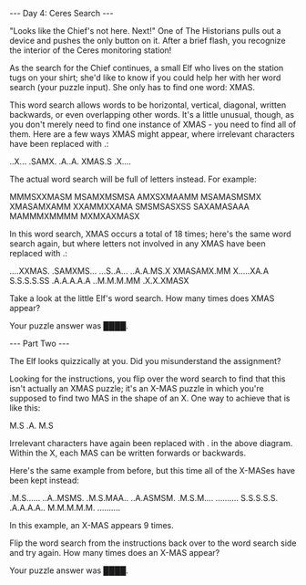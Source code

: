 --- Day 4: Ceres Search ---

"Looks like the Chief's not here. Next!" One of The Historians pulls out a device and pushes the only button on it. After a brief flash, you recognize the interior of the Ceres monitoring station!

As the search for the Chief continues, a small Elf who lives on the station tugs on your shirt; she'd like to know if you could help her with her word search (your puzzle input). She only has to find one word: XMAS.

This word search allows words to be horizontal, vertical, diagonal, written backwards, or even overlapping other words. It's a little unusual, though, as you don't merely need to find one instance of XMAS - you need to find all of them. Here are a few ways XMAS might appear, where irrelevant characters have been replaced with .:

..X...
.SAMX.
.A..A.
XMAS.S
.X....

The actual word search will be full of letters instead. For example:

MMMSXXMASM
MSAMXMSMSA
AMXSXMAAMM
MSAMASMSMX
XMASAMXAMM
XXAMMXXAMA
SMSMSASXSS
SAXAMASAAA
MAMMMXMMMM
MXMXAXMASX

In this word search, XMAS occurs a total of 18 times; here's the same word search again, but where letters not involved in any XMAS have been replaced with .:

....XXMAS.
.SAMXMS...
...S..A...
..A.A.MS.X
XMASAMX.MM
X.....XA.A
S.S.S.S.SS
.A.A.A.A.A
..M.M.M.MM
.X.X.XMASX

Take a look at the little Elf's word search. How many times does XMAS appear?

Your puzzle answer was ████.

--- Part Two ---

The Elf looks quizzically at you. Did you misunderstand the assignment?

Looking for the instructions, you flip over the word search to find that this isn't actually an XMAS puzzle; it's an X-MAS puzzle in which you're supposed to find two MAS in the shape of an X. One way to achieve that is like this:

M.S
.A.
M.S

Irrelevant characters have again been replaced with . in the above diagram. Within the X, each MAS can be written forwards or backwards.

Here's the same example from before, but this time all of the X-MASes have been kept instead:

.M.S......
..A..MSMS.
.M.S.MAA..
..A.ASMSM.
.M.S.M....
..........
S.S.S.S.S.
.A.A.A.A..
M.M.M.M.M.
..........

In this example, an X-MAS appears 9 times.

Flip the word search from the instructions back over to the word search side and try again. How many times does an X-MAS appear?

Your puzzle answer was ████.